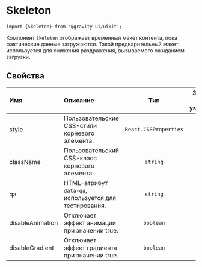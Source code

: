 <!--GITHUB_BLOCK-->

# Skeleton

<!--/GITHUB_BLOCK-->

```tsx
import {Skeleton} from '@gravity-ui/uikit';
```

Компонент `Skeleton` отображает временный макет контента, пока фактические данные загружаются. Такой предварительный макет используется для снижения раздражения, вызываемого ожиданием загрузки.

## Свойства

| Имя              | Описание                                               |          Тип          | Значение по умолчанию |
| :--------------- | :----------------------------------------------------- | :-------------------: | :-------------------: |
| style            | Пользовательские CSS-стили корневого элемента.         | `React.CSSProperties` |                       |
| className        | Пользовательский CSS-класс корневого элемента.         |       `string`        |                       |
| qa               | HTML-атрибут `data-qa`, используется для тестирования. |       `string`        |                       |
| disableAnimation | Отключает эффект анимации при значении true.           |       `boolean`       |                       |
| disableGradient  | Отключает эффект градиента при значении true.          |       `boolean`       |                       |
